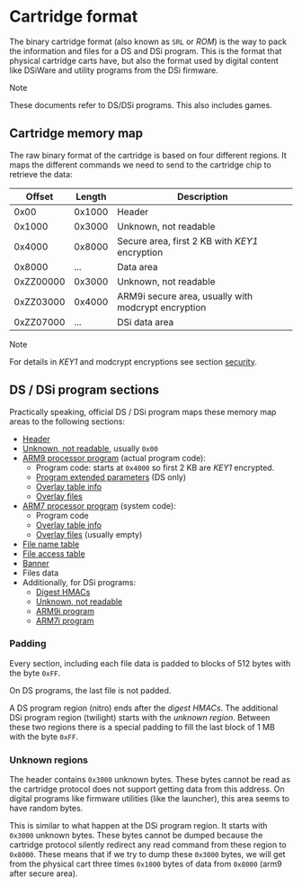 # Cartridge format

The binary cartridge format (also known as `SRL` or _ROM_) is the way to pack
the information and files for a DS and DSi program. This is the format that
physical cartridge carts have, but also the format used by digital content like
DSiWare and utility programs from the DSi firmware.

> [!NOTE]  
> These documents refer to DS/DSi programs. This also includes games.

## Cartridge memory map

The raw binary format of the cartridge is based on four different regions. It
maps the different commands we need to send to the cartridge chip to retrieve
the data:

| Offset    | Length | Description                                         |
| --------- | ------ | --------------------------------------------------- |
| 0x00      | 0x1000 | Header                                              |
| 0x1000    | 0x3000 | Unknown, not readable                               |
| 0x4000    | 0x8000 | Secure area, first 2 KB with _KEY1_ encryption      |
| 0x8000    | ...    | Data area                                           |
| 0xZZ00000 | 0x3000 | Unknown, not readable                               |
| 0xZZ03000 | 0x4000 | ARM9i secure area, usually with modcrypt encryption |
| 0xZZ07000 | ...    | DSi data area                                       |

> [!NOTE]  
> For details in _KEY1_ and modcrypt encryptions see section
> [security](security.md).

## DS / DSi program sections

Practically speaking, official DS / DSi program maps these memory map areas to
the following sections:

- [Header](header.md)
- [Unknown, not readable](#unknown-regions), usually `0x00`
- [ARM9 processor program](program.md) (actual program code):
  - Program code: starts at `0x4000` so first 2 KB are _KEY1_ encrypted.
  - [Program extended parameters](program.md#program-parameters) (DS only)
  - [Overlay table info](program.md#overlay-information-table)
  - [Overlay files](program.md#overlays)
- [ARM7 processor program](program.md) (system code):
  - Program code
  - [Overlay table info](program.md#overlay-information-table)
  - [Overlay files](program.md#overlays) (usually empty)
- [File name table](filesystem.md#file-name-table)
- [File access table](filesystem.md#file-access-table)
- [Banner](banner.md)
- Files data
- Additionally, for DSi programs:
  - [Digest HMACs](security.md)
  - [Unknown, not readable](#unknown-regions)
  - [ARM9i program](program.md)
  - [ARM7i program](program.md)

### Padding

Every section, including each file data is padded to blocks of 512 bytes with
the byte `0xFF`.

On DS programs, the last file is not padded.

A DS program region (nitro) ends after the _digest HMACs_. The additional DSi
program region (twilight) starts with the _unknown region_. Between these two
regions there is a special padding to fill the last block of 1 MB with the byte
`0xFF`.

### Unknown regions

The header contains `0x3000` unknown bytes. These bytes cannot be read as the
cartridge protocol does not support getting data from this address. On digital
programs like firmware utilities (like the launcher), this area seems to have
random bytes.

This is similar to what happen at the DSi program region. It starts with
`0x3000` unknown bytes. These bytes cannot be dumped because the cartridge
protocol silently redirect any read command from these region to `0x8000`. These
means that if we try to dump these `0x3000` bytes, we will get from the physical
cart three times `0x1000` bytes of data from `0x8000` (arm9 after secure area).
